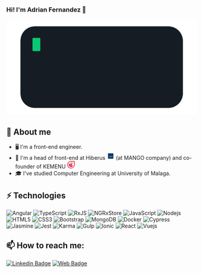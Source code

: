 ### Hi! I'm Adrian Fernandez 👋

<!--
**afdezcl/afdezcl** is a ✨ _special_ ✨ repository because its `README.md` (this file) appears on your GitHub profile.

Here are some ideas to get you started:

- 🔭 I’m currently working on ...
- 🌱 I’m currently learning ...
- 👯 I’m looking to collaborate on ...
- 🤔 I’m looking for help with ...
- 💬 Ask me about ...
- 📫 How to reach me: ...
- 😄 Pronouns: ...
- ⚡ Fun fact: ...
-->
[<img src="hello-world.gif" />](https://adrianfernandez.site)

## :book: About me
- 🖥 I'm a front-end engineer.
- 💼 I'm a head of front-end at Hiberus [<img src="hiberus.png" height="20"/>](https://www.hiberus.com/) (at MANGO company) and co-founder of KEMENU [<img src="logo-simbolo-kemenu.svg" height="20"/>](https://kemenu.com)
- 🎓 I've studied Computer Engineering at University of Malaga.


## ⚡ Technologies

![Angular](https://img.shields.io/badge/-Angular-black?style=flat-square&logo=angular)
![TypeScript](https://img.shields.io/badge/-TypeScript-007ACC?style=flat-square&logo=typescript)
![RxJS](https://img.shields.io/badge/-rxjs-E34A86?style=flat-square&logo=rxjs)
![NGRxStore](https://img.shields.io/badge/-NGxstore-E34A86?style=flat-square&logo=NGxstore)
![JavaScript](https://img.shields.io/badge/-JavaScript-black?style=flat-square&logo=javascript)
![Nodejs](https://img.shields.io/badge/-Nodejs-black?style=flat-square&logo=Node.js)
![HTML5](https://img.shields.io/badge/-HTML5-E34F26?style=flat-square&logo=html5&logoColor=white)
![CSS3](https://img.shields.io/badge/-CSS3-1572B6?style=flat-square&logo=css3)
![Bootstrap](https://img.shields.io/badge/-Bootstrap-563D7C?style=flat-square&logo=bootstrap)
![MongoDB](https://img.shields.io/badge/-MongoDB-black?style=flat-square&logo=mongodb)
![Docker](https://img.shields.io/badge/-Docker-black?style=flat-square&logo=docker)
![Cypress](https://img.shields.io/badge/-Cypress-black?style=flat-square&logo=Cypress)
![Jasmine](https://img.shields.io/badge/-Jasmine-005571?style=flat-square&logo=Jasmine)
![Jest](https://img.shields.io/badge/-Jest-944058?style=flat-square&logo=Jest)
![Karma](https://img.shields.io/badge/-Karma-E10098?style=flat-square&logo=Karma)
![Gulp](https://img.shields.io/badge/-Gulp-336791?style=flat-square&logo=Gulp)
![Ionic](https://img.shields.io/badge/-Ionic-430098?style=flat-square&logo=Ionic)
![React](https://img.shields.io/badge/-React-563D7C?style=flat-square&logo=React)
![Vuejs](https://img.shields.io/badge/-Vuejs-black?style=flat-square&logo=Vuejs)


## 📫 How to reach me:
[![Linkedin Badge](https://img.shields.io/badge/-adrianfernandez-blue?style=flat-square&logo=Linkedin&logoColor=white&link=https://www.linkedin.com/in/adrian-fernandez-75b87115b/)](https://www.linkedin.com/in/adrian-fernandez-75b87115b/)
[![Web Badge](https://img.shields.io/badge/-adrianfernandez.site-blue?style=flat-square&logo=google-chrome&logoColor=white&link=https://adrianfernandez.site)](https://adrianfernandez.site)

